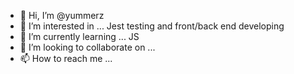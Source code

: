 - 👋 Hi, I’m @yummerz
- 👀 I’m interested in ... Jest testing and front/back end developing 
- 🌱 I’m currently learning ... JS
- 💞️ I’m looking to collaborate on ... 
- 📫 How to reach me ... 

<!---
yummerz/yummerz is a ✨ special ✨ repository because its `README.md` (this file) appears on your GitHub profile.
You can click the Preview link to take a look at your changes.
--->
